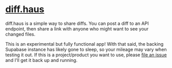 # [diff.haus](https://diff.haus)

diff.haus is a simple way to share diffs. You can post a diff to an API endpoint, then share a link with anyone who might want to see your changed files.

This is an experimental but fully functional app! With that said, the backing Supabase instance has likely gone to sleep, so your mileage may vary when testing it out. If this is a project/product you want to use, please [file an issue](https://github.com/flatpickles/diff.haus/issues/new) and I'll get it back up and running.
